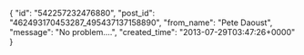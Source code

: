  {
   "id": "542257232476880",
   "post_id": "462493170453287_495437137158890",
   "from_name": "Pete Daoust",
   "message": "No problem....",
   "created_time": "2013-07-29T03:47:26+0000"
 }
